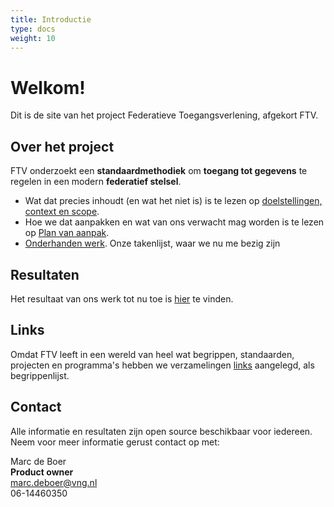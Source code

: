 ```yaml
---
title: Introductie
type: docs
weight: 10
---
```


# Welkom!

Dit is de site van het project Federatieve Toegangsverlening, afgekort FTV.

## Over het project
FTV onderzoekt een **standaardmethodiek** om **toegang tot gegevens** te regelen in een modern **federatief stelsel**.

- Wat dat precies inhoudt (en wat het niet is) is te lezen op [doelstellingen, context en scope](docs/1.over_het_project/2.doelstellingen).
- Hoe we dat aanpakken en wat van ons verwacht mag worden is te lezen op [Plan van aanpak](docs/1.over_het_project/3.aanpak).
- [Onderhanden werk](docs/1.over_het_project/4.onderhanden_werk). Onze takenlijst, waar we nu me bezig zijn

## Resultaten

Het resultaat van ons werk tot nu toe is [hier](docs/2.resultaten) te vinden.

## Links

Omdat FTV leeft in een wereld van heel wat begrippen, standaarden, projecten en programma's hebben we verzamelingen
[links](docs/4.links) aangelegd, als begrippenlijst.

## Contact

Alle informatie en resultaten zijn open source beschikbaar voor iedereen.
Neem voor meer informatie gerust contact op met:

Marc de Boer  
**Product owner**  
[marc.deboer@vng.nl](mailto:marc.deboer@vng.nl)  
06-14460350
